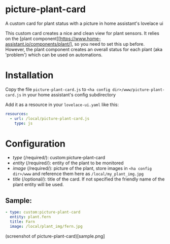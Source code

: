 # picture-plant-card
A custom card for plant status with a picture in home assistant's lovelace ui

This custom card creates a nice and clean view for plant sensors. It relies on the [plant component][https://www.home-assistant.io/components/plant/], so you need to set this up before. However, the plant component creates an overall status for each plant (aka 'problem') which can be used on automations.

# Installation
Copy the file `picture-plant-card.js` to `<ha config dir>/www/picture-plant-card.js` in your home assistant's config subdirectory

Add it as a resource in your `lovelace-ui.yaml` like this:

```yaml
resources:
  - url: /local/picture-plant-card.js
    type: js
```

# Configuration
- *type* (/required/): custom:picture-plant-card
- *entity* (/required/): entity of the plant to be monitored
- *image* (/required/): picture of the plant, store images in `<ha config dir>/www` and reference them here as `/local/my_plant_img.jpg`
- *title* (/optional/): title of the card. If not specified the friendly name of the plant entity will be used.

## Sample:
```yaml
- type: custom:picture-plant-card
  entity: plant.fern
  title: Farn
  image: /local/plant_img/fern.jpg
```

(screenshot of picture-plant-card)[sample.png]
